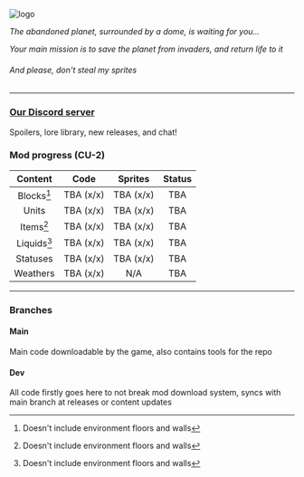 ![logo](https://github.com/SunkyMP3G/Netronium-TFS/assets/125795960/ced234df-ce58-4878-b920-a0e654338c24)

*The abandoned planet, surrounded by a dome, is waiting for you...*

*Your main mission is to save the planet from invaders, and return life to it*

###### And please, don't steal my sprites

---

### [Our Discord server](https://discord.com/invite/nbK62FGEMu)
Spoilers, lore library, new releases, and chat! 

### Mod progress (CU-2)
|    Content   |    Code    |    Sprites   |  Status  |
|    :-----:   |    :--:    |    :-----:   |  :----:  |
| Blocks[^1]   | TBA (x/x)  | TBA (x/x)    | TBA      |
| Units        | TBA (x/x)  | TBA (x/x)    | TBA      |
| Items[^1]    | TBA (x/x)  | TBA (x/x)    | TBA      |
| Liquids[^1]  | TBA (x/x)  | TBA (x/x)    | TBA      |
| Statuses     | TBA (x/x)  | TBA (x/x)    | TBA      |
| Weathers     | TBA (x/x)  | N/A          | TBA      |

[^1]: Doesn't include environment floors and walls

---

### Branches
#### Main
Main code downloadable by the game, also contains tools for the repo

#### Dev
All code firstly goes here to not break mod download system, syncs with main branch at releases or content updates
